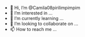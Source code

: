 - 👋 Hi, I’m @Camila08pirilimpimpim
- 👀 I’m interested in ...
- 🌱 I’m currently learning ...
- 💞️ I’m looking to collaborate on ...
- 📫 How to reach me ...

<!---
Camila08pirilimpimpim/Camila08pirilimpimpim is a ✨ special ✨ repository because its `README.md` (this file) appears on your GitHub profile.
You can click the Preview link to take a look at your changes.
--->
